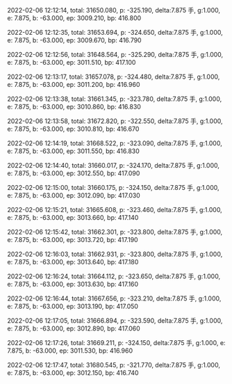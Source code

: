 2022-02-06 12:12:14, total: 31650.080, p: -325.190, delta:7.875 手, g:1.000, e: 7.875, b: -63.000, ep: 3009.210, bp: 416.800

2022-02-06 12:12:35, total: 31653.694, p: -324.650, delta:7.875 手, g:1.000, e: 7.875, b: -63.000, ep: 3009.670, bp: 416.790

2022-02-06 12:12:56, total: 31648.564, p: -325.290, delta:7.875 手, g:1.000, e: 7.875, b: -63.000, ep: 3011.510, bp: 417.100

2022-02-06 12:13:17, total: 31657.078, p: -324.480, delta:7.875 手, g:1.000, e: 7.875, b: -63.000, ep: 3011.200, bp: 416.960

2022-02-06 12:13:38, total: 31661.345, p: -323.780, delta:7.875 手, g:1.000, e: 7.875, b: -63.000, ep: 3010.860, bp: 416.830

2022-02-06 12:13:58, total: 31672.820, p: -322.550, delta:7.875 手, g:1.000, e: 7.875, b: -63.000, ep: 3010.810, bp: 416.670

2022-02-06 12:14:19, total: 31668.522, p: -323.090, delta:7.875 手, g:1.000, e: 7.875, b: -63.000, ep: 3011.550, bp: 416.830

2022-02-06 12:14:40, total: 31660.017, p: -324.170, delta:7.875 手, g:1.000, e: 7.875, b: -63.000, ep: 3012.550, bp: 417.090

2022-02-06 12:15:00, total: 31660.175, p: -324.150, delta:7.875 手, g:1.000, e: 7.875, b: -63.000, ep: 3012.090, bp: 417.030

2022-02-06 12:15:21, total: 31665.608, p: -323.460, delta:7.875 手, g:1.000, e: 7.875, b: -63.000, ep: 3013.660, bp: 417.140

2022-02-06 12:15:42, total: 31662.301, p: -323.800, delta:7.875 手, g:1.000, e: 7.875, b: -63.000, ep: 3013.720, bp: 417.190

2022-02-06 12:16:03, total: 31662.931, p: -323.800, delta:7.875 手, g:1.000, e: 7.875, b: -63.000, ep: 3013.640, bp: 417.180

2022-02-06 12:16:24, total: 31664.112, p: -323.650, delta:7.875 手, g:1.000, e: 7.875, b: -63.000, ep: 3013.630, bp: 417.160

2022-02-06 12:16:44, total: 31667.656, p: -323.210, delta:7.875 手, g:1.000, e: 7.875, b: -63.000, ep: 3013.190, bp: 417.050

2022-02-06 12:17:05, total: 31666.894, p: -323.590, delta:7.875 手, g:1.000, e: 7.875, b: -63.000, ep: 3012.890, bp: 417.060

2022-02-06 12:17:26, total: 31669.211, p: -324.150, delta:7.875 手, g:1.000, e: 7.875, b: -63.000, ep: 3011.530, bp: 416.960

2022-02-06 12:17:47, total: 31680.545, p: -321.770, delta:7.875 手, g:1.000, e: 7.875, b: -63.000, ep: 3012.150, bp: 416.740